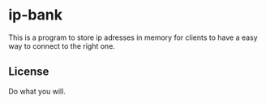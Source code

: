 # ip-bank

This is a program to store ip adresses in memory
for clients to have a easy way to connect to the
right one.

## License

Do what you will.
